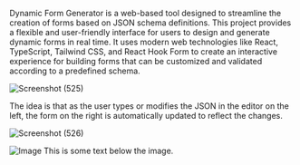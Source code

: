 
Dynamic Form Generator is a web-based tool designed to streamline the creation of forms based on JSON schema definitions. This project provides a flexible and user-friendly interface for users to design and generate dynamic forms in real time. It uses modern web technologies like React, TypeScript, Tailwind CSS, and React Hook Form to create an interactive experience for building forms that can be customized and validated according to a predefined schema.


![Screenshot (525)](https://github.com/user-attachments/assets/5766d03b-df41-4599-b399-66b39e8b281a)

The idea is that as the user types or modifies the JSON in the editor on the left, the form on the right is automatically updated to reflect the changes.

![Screenshot (526)](https://github.com/user-attachments/assets/2b6ba8b9-7ef4-41b8-8fd5-7c0242b1fb75)

<img src="![Screenshot (526)](https://github.com/user-attachments/assets/2b6ba8b9-7ef4-41b8-8fd5-7c0242b1fb75)" alt="Image" style="margin-bottom: 20px;">
This is some text below the image.
